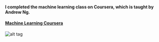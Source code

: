 #### I completed the machine learning class on Coursera, which is taught by Andrew Ng.
#### [Machine Learning Coursera](https://www.coursera.org/learn/machine-learning/home/welcome)


![alt tag](https://github.com/jiegzhan/machine-learning-stanford/blob/master/Jie%20Zhang%20-%20Machine%20Learning%20by%20Stanford%20University%20on%20Coursera.jpg)

